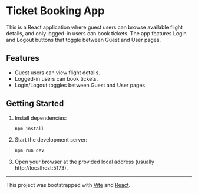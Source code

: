 # Ticket Booking App

This is a React application where guest users can browse available flight details, and only logged-in users can book tickets. The app features Login and Logout buttons that toggle between Guest and User pages.

## Features

- Guest users can view flight details.
- Logged-in users can book tickets.
- Login/Logout toggles between Guest and User pages.

## Getting Started

1. Install dependencies:

   ```sh
   npm install
   ```

2. Start the development server:

   ```sh
   npm run dev
   ```

3. Open your browser at the provided local address (usually http://localhost:5173).

---

This project was bootstrapped with [Vite](https://vitejs.dev/) and [React](https://react.dev/).
